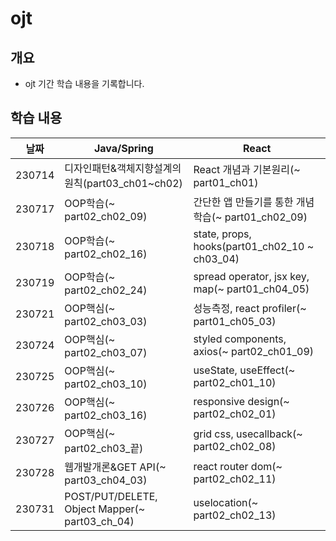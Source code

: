 # ojt
## 개요
- ojt 기간 학습 내용을 기록합니다.


## 학습 내용
|날짜|Java/Spring|React|
|:---:|---|---|
|230714|디자인패턴&객체지향설계의 원칙(part03_ch01~ch02)|React 개념과 기본원리(~ part01_ch01)|
|230717|OOP학습(~ part02_ch02_09)|간단한 앱 만들기를 통한 개념 학습(~ part01_ch02_09)|
|230718|OOP학습(~ part02_ch02_16)|state, props, hooks(part01_ch02_10 ~ ch03_04)|
|230719|OOP학습(~ part02_ch02_24)|spread operator, jsx key, map(~ part01_ch04_05)|
|230721|OOP핵심(~ part02_ch03_03)|성능측정, react profiler(~ part01_ch05_03)|
|230724|OOP핵심(~ part02_ch03_07)|styled components, axios(~ part02_ch01_09)|
|230725|OOP핵심(~ part02_ch03_10)|useState, useEffect(~ part02_ch01_10)|
|230726|OOP핵심(~ part02_ch03_16)|responsive design(~ part02_ch02_01)|
|230727|OOP핵심(~ part02_ch03_끝)|grid css, usecallback(~ part02_ch02_08)|
|230728|웹개발개론&GET API(~ part03_ch04_03)|react router dom(~ part02_ch02_11)|
|230731|POST/PUT/DELETE, Object Mapper(~ part03_ch_04)|uselocation(~ part02_ch02_13)|
